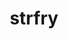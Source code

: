 ---
title: strfry
web: 
git: https://github.com/hoytech/strfry
tags:
- relay
programming language: 
- C++
- Perl
license: GPL-3.0
nips:
- NIP-09 
---